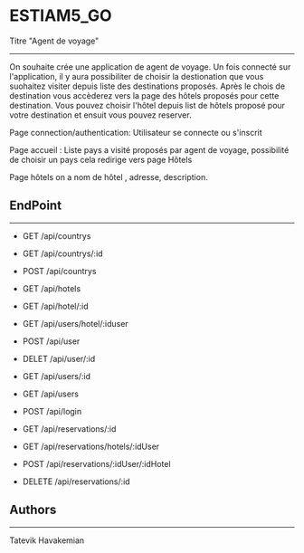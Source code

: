 # ESTIAM5_GO

Titre "Agent de voyage"
***

On souhaite crée une application de agent de voyage.
Un fois connecté sur l'application, il y aura possibiliter de choisir la destionation que vous suohaitez visiter depuis liste des destinations proposés.
Après le chois de destination vous accèderez vers la page des hôtels proposés pour cette destination. 
Vous pouvez choisir l'hôtel depuis list de hôtels proposé pour votre destination et ensuit vous pouvez reserver.


Page connection/authentication: Utilisateur se connecte ou s'inscrit 

Page accueil : Liste pays a visité proposés par agent de voyage, possibilité de choisir un pays cela redirige vers page Hôtels
 
Page hôtels on a  nom de hôtel , adresse, description.




## EndPoint 
***


* GET /api/countrys

* GET /api/countrys/:id

* POST /api/countrys



* GET /api/hotels

* GET /api/hotel/:id

* GET /api/users/hotel/:iduser



* POST /api/user

* DELET /api/user/:id

* GET /api/users/:id

* GET /api/users

* POST /api/login


* GET /api/reservations/:id

* GET /api/reservations/hotels/:idUser

* POST /api/reservations/:idUser/:idHotel

* DELETE /api/reservations/:id


## Authors
***
Tatevik Havakemian
